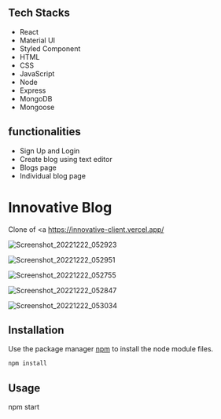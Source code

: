 ## Tech Stacks
- React
- Material UI
- Styled Component
- HTML
- CSS
- JavaScript
- Node
- Express
- MongoDB
- Mongoose

## functionalities

- Sign Up and Login
- Create blog using text editor
- Blogs page
- Individual blog page

# Innovative Blog

Clone of <a https://innovative-client.vercel.app/</a>

![Screenshot_20221222_052923](https://user-images.githubusercontent.com/76251822/209130621-8fae726d-9a19-413c-a6a0-330227d330b0.png)

![Screenshot_20221222_052951](https://user-images.githubusercontent.com/76251822/209130645-0640e732-d426-4a95-a6d7-bdd0d3e22875.png)

![Screenshot_20221222_052755](https://user-images.githubusercontent.com/76251822/209130664-50ee57df-b204-4099-b952-98b3b1d3d776.png)

![Screenshot_20221222_052847](https://user-images.githubusercontent.com/76251822/209130680-073fe46e-d6a7-468d-95e7-4cb447af48b7.png)

![Screenshot_20221222_053034](https://user-images.githubusercontent.com/76251822/209130694-98d69cb6-2a17-474a-94f6-41398ca56370.png)

## Installation
Use the package manager [npm](https://docs.npmjs.com/cli/v6/commands/npm-install) to install the node module files.

```bash
npm install
```

## Usage
npm start
```



